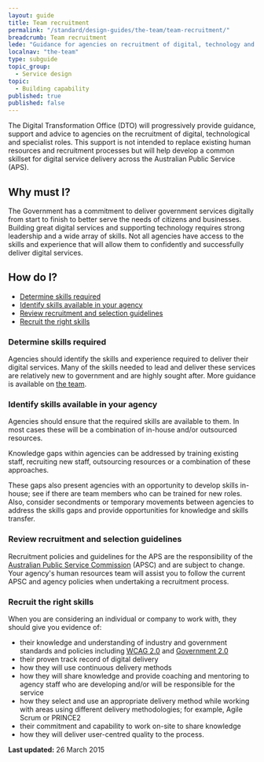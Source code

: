 ```yaml
---
layout: guide
title: Team recruitment
permalink: "/standard/design-guides/the-team/team-recruitment/"
breadcrumb: Team recruitment
lede: "Guidance for agencies on recruitment of digital, technology and specialist skills"
localnav: "the-team"
type: subguide
topic_group:
  - Service design
topic:
  - Building capability
published: true
published: false
---
```





The Digital Transformation Office (DTO) will progressively provide guidance, support and advice to agencies on the recruitment of digital, technological and specialist roles. This support is not intended to replace existing human resources and recruitment processes but will help develop a common skillset for digital service delivery across the Australian Public Service (APS).

## Why must I?

The Government has a commitment to deliver government services digitally from start to finish to better serve the needs of citizens and businesses. Building great digital services and supporting technology requires strong leadership and a wide array of skills. Not all agencies have access to the skills and experience that will allow them to confidently and successfully deliver digital services.

## How do I?

*   [Determine skills required](#determine)
*   [Identify skills available in your agency](#identify)
*   [Review recruitment and selection guidelines](#selection)
*   [Recruit the right skills](#recruit)

### <a id="determine" name="determine"></a>Determine skills required

Agencies should identify the skills and experience required to deliver their digital services. Many of the skills needed to lead and deliver these services are relatively new to government and are highly sought after. More guidance is available on [the team](/for-digital-service-teams/standard/design-guides/the-team/).

### <a id="identify" name="identify"></a>Identify skills available in your agency

Agencies should ensure that the required skills are available to them. In most cases these will be a combination of in-house and/or outsourced resources.

Knowledge gaps within agencies can be addressed by training existing staff, recruiting new staff, outsourcing resources or a combination of these approaches.

These gaps also present agencies with an opportunity to develop skills in-house; see if there are team members who can be trained for new roles. Also, consider secondments or temporary movements between agencies to address the skills gaps and provide opportunities for knowledge and skills transfer.

### <a id="selection" name="selection"></a>Review recruitment and selection guidelines

Recruitment policies and guidelines for the APS are the responsibility of the [Australian Public Service Commission](http://www.apsc.gov.au/) (APSC) and are subject to change. Your agency's human resources team will assist you to follow the current APSC and agency policies when undertaking a recruitment process.

### <a id="recruit" name="recruit"></a>Recruit the right skills

When you are considering an individual or company to work with, they should give you evidence of:

*   their knowledge and understanding of industry and government standards and policies including [WCAG 2.0](http://www.finance.gov.au/publications/wcag-2-implementation/) and [Government 2.0](http://www.finance.gov.au/policy-guides-procurement/gov20/)
*   their proven track record of digital delivery
*   how they will use continuous delivery methods
*   how they will share knowledge and provide coaching and mentoring to agency staff who are developing and/or will be responsible for the service
*   how they select and use an appropriate delivery method while working with areas using different delivery methodologies; for example, Agile Scrum or PRINCE2
*   their commitment and capability to work on-site to share knowledge
*   how they will deliver user-centred quality to the process.

**Last updated:** 26 March 2015
